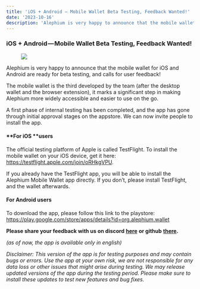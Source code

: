 ```yaml
---
title: 'iOS + Android — Mobile Wallet Beta Testing, Feedback Wanted!'
date: '2023-10-16'
description: 'Alephium is very happy to announce that the mobile wallet for iOS and Android are ready for beta testing, and calls for user feedback!'
---
```


### **iOS + Android — Mobile Wallet Beta Testing, Feedback Wanted!**

<figure id="5e37" class="graf graf--figure graf-after--h3">
<img src="https://cdn-images-1.medium.com/max/800/1*G64w0nGYPpF1WXEutGKHQA.png" class="graf-image" data-image-id="1*G64w0nGYPpF1WXEutGKHQA.png" data-width="2000" data-height="2000" />
</figure>

Alephium is very happy to announce that the mobile wallet for iOS and Android are ready for beta testing, and calls for user feedback!

The mobile wallet is the third developed by the team (after the desktop wallet and the browser extension), it marks a significant step in making Alephium more widely accessible and easier to use on the go.

A first phase of internal testing has been completed, and the app has gone through initial approval stages on the appstore. We can now invite people to install the app.

#### **For iOS **users

The official testing platform of Apple is called TestFlight. To install the mobile wallet on your iOS device, get it here: <a href="https://testflight.apple.com/join/oRHkgVPU" class="markup--anchor markup--p-anchor" data-href="https://testflight.apple.com/join/oRHkgVPU" rel="noopener" target="_blank">https://testflight.apple.com/join/oRHkgVPU</a>.

If you already have the TestFlight app, you will be able to install the Alephium Mobile Wallet app directly. If you don’t, please install TestFlight, and the wallet afterwards.

#### **For Android users**

To download the app, please follow this link to the playstore: <a href="https://play.google.com/store/apps/details?id=org.alephium.wallet" class="markup--anchor markup--p-anchor" data-href="https://play.google.com/store/apps/details?id=org.alephium.wallet" rel="noopener noreferrer noopener" target="_blank">https://play.google.com/store/apps/details?id=org.alephium.wallet</a>

**Please share your feedback with us on discord** <a href="https://discord.com/channels/747741246667227157/878206973781368842" class="markup--anchor markup--p-anchor" data-href="https://discord.com/channels/747741246667227157/878206973781368842" rel="noopener" target="_blank"><strong>here</strong></a> **or github** <a href="https://github.com/alephium/mobile-wallet" class="markup--anchor markup--p-anchor" data-href="https://github.com/alephium/mobile-wallet" rel="noopener" target="_blank"><strong>there</strong></a>**.**

_(as of now, the app is available only in english)_

_Disclaimer: This version of the app is for testing purposes and may contain bugs or errors. Use the app at your own risk, we are not responsible for any data loss or other issues that might arise during testing. We may release updated versions of the app during the testing period. Please make sure to install these updates to test new features and bug fixes._
